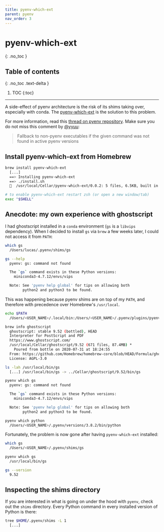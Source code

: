 ```yaml
---
title: pyenv-which-ext
parent: pyenv
nav_order: 3
---
```


# pyenv-which-ext
{: .no_toc }

## Table of contents
{: .no_toc .text-delta }

1. TOC
{:toc}

---

A side-effect of pyenv architecture is the risk of its shims taking over, especially with conda. The [pyenv-which-ext](https://github.com/pyenv/pyenv-which-ext) is the solution to this problem.

For more information, read this [thread on pyenv repository](https://github.com/pyenv/pyenv/pull/992). Make sure you do not miss this comment by [@yyuu](https://github.com/pyenv/pyenv/pull/992#issuecomment-333008248): 

> Fallback to non-pyenv executables if the given command was not found in active pyenv versions

## Install pyenv-which-ext from Homebrew

```sh
brew install pyenv-which-ext
  [...]
  ==> Installing pyenv-which-ext
  ==> ./install.sh
  🍺  /usr/local/Cellar/pyenv-which-ext/0.0.2: 5 files, 6.5KB, built in 4 seconds

# to enable pyenv-which-ext restart zsh (or open a new window/tab)
exec "$SHELL"
```


## Anecdote: my own experience with ghostscript

I had ghostscript installed in a `conda` environment (`gs` is a `libvips` dependency). When I decided to install `gs` via `brew` a few weeks later, I could not access it from `PATH`: 

```sh
which gs
  /Users/lucas/.pyenv/shims/gs

gs --help
  pyenv: gs: command not found

  The `gs` command exists in these Python versions:
    miniconda3-4.7.12/envs/vips

  Note: See 'pyenv help global' for tips on allowing both
        python2 and python3 to be found.
```

This was happening because pyenv shims are on top of my `PATH`, and therefore with precedence over Homebrew's `/usr/local`.

```sh
echo $PATH
  /Users/<USER_NAME>/.local/bin:/Users/<USER_NAME>/.pyenv/plugins/pyenv-virtualenv/shims:/Users/lucas/.pyenv/shims:/Users/<USER_NAME>/.nvm/versions/node/v14.4.0/bin:/usr/local/bin:/usr/local/sbin:/usr/bin:/bin:/usr/sbin:/sbin

brew info ghostscript
  ghostscript: stable 9.52 (bottled), HEAD
  Interpreter for PostScript and PDF
  https://www.ghostscript.com/
  /usr/local/Cellar/ghostscript/9.52 (671 files, 87.4MB) *
    Poured from bottle on 2020-07-31 at 18:24:55
  From: https://github.com/Homebrew/homebrew-core/blob/HEAD/Formula/ghostscript.rb
  License: AGPL-3.0

ls -lah /usr/local/bin/gs
  [...] /usr/local/bin/gs -> ../Cellar/ghostscript/9.52/bin/gs

pyenv which gs
  pyenv: gs: command not found

  The `gs` command exists in these Python versions:
    miniconda3-4.7.12/envs/vips

  Note: See 'pyenv help global' for tips on allowing both
        python2 and python3 to be found.

pyenv which python
  /Users/<USER_NAME>/.pyenv/versions/3.8.2/bin/python
```

Fortunately, the problem is now gone after having `pyenv-which-ext` installed:

```sh
which gs
  /Users/<USER_NAME>/.pyenv/shims/gs

pyenv which gs
  /usr/local/bin/gs

gs --version
  9.52
```


## Inspecting the shims directory

If you are interested in what is going on under the hood with `pyenv`, check out the `shims` directory. Every Python command in every installed version of Python is there:

```sh
tree $HOME/.pyenv/shims -L 1
  [...]
```
